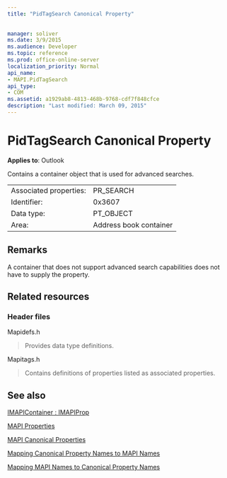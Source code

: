```yaml
---
title: "PidTagSearch Canonical Property"
 
 
manager: soliver
ms.date: 3/9/2015
ms.audience: Developer
ms.topic: reference
ms.prod: office-online-server
localization_priority: Normal
api_name:
- MAPI.PidTagSearch
api_type:
- COM
ms.assetid: a1929ab8-4813-468b-9768-cdf7f848cfce
description: "Last modified: March 09, 2015"
---
```


# PidTagSearch Canonical Property

  
  
**Applies to**: Outlook 
  
Contains a container object that is used for advanced searches.
  
|||
|:-----|:-----|
|Associated properties:  <br/> |PR_SEARCH  <br/> |
|Identifier:  <br/> |0x3607  <br/> |
|Data type:  <br/> |PT_OBJECT  <br/> |
|Area:  <br/> |Address book container  <br/> |
   
## Remarks

A container that does not support advanced search capabilities does not have to supply the property.
  
## Related resources

### Header files

Mapidefs.h
  
> Provides data type definitions.
    
Mapitags.h
  
> Contains definitions of properties listed as associated properties.
    
## See also



[IMAPIContainer : IMAPIProp](imapicontainerimapiprop.md)


[MAPI Properties](mapi-properties.md)
  
[MAPI Canonical Properties](mapi-canonical-properties.md)
  
[Mapping Canonical Property Names to MAPI Names](mapping-canonical-property-names-to-mapi-names.md)
  
[Mapping MAPI Names to Canonical Property Names](mapping-mapi-names-to-canonical-property-names.md)

